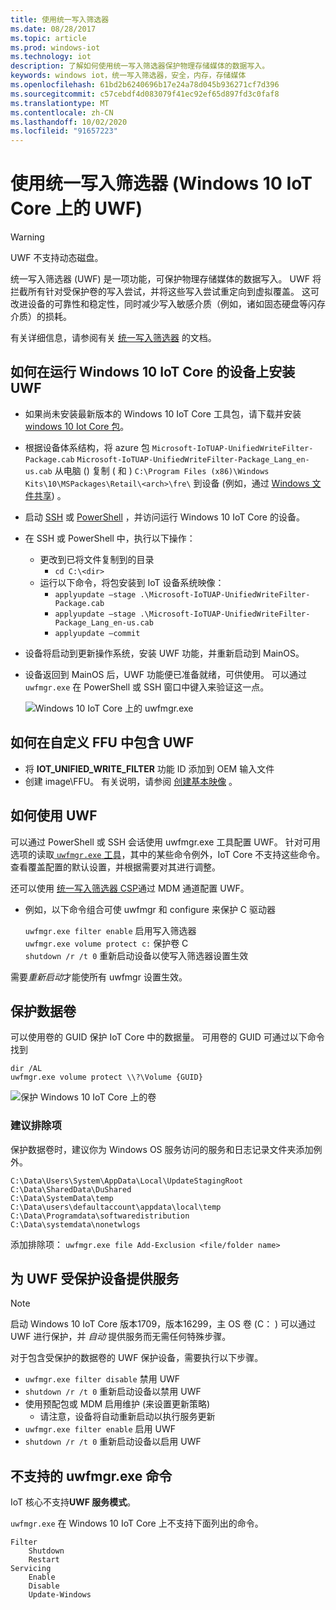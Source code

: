 ```yaml
---
title: 使用统一写入筛选器
ms.date: 08/28/2017
ms.topic: article
ms.prod: windows-iot
ms.technology: iot
description: 了解如何使用统一写入筛选器保护物理存储媒体的数据写入。
keywords: windows iot，统一写入筛选器，安全，内存，存储媒体
ms.openlocfilehash: 61bd2b6240696b17e24a78d045b936271cf7d396
ms.sourcegitcommit: c57cebdf4d083079f41ec92ef65d897fd3c0faf8
ms.translationtype: MT
ms.contentlocale: zh-CN
ms.lasthandoff: 10/02/2020
ms.locfileid: "91657223"
---
```

# <a name="using-the-unified-write-filter-uwf-on-windows-10-iot-core"></a>使用统一写入筛选器 (Windows 10 IoT Core 上的 UWF) 

> [!WARNING]
> UWF 不支持动态磁盘。

统一写入筛选器 (UWF) 是一项功能，可保护物理存储媒体的数据写入。 UWF 将拦截所有针对受保护卷的写入尝试，并将这些写入尝试重定向到虚拟覆盖。 这可改进设备的可靠性和稳定性，同时减少写入敏感介质（例如，诸如固态硬盘等闪存介质）的损耗。

有关详细信息，请参阅有关 [统一写入筛选器](https://docs.microsoft.com/windows-hardware/customize/enterprise/unified-write-filter) 的文档。

## <a name="how-to-install-uwf-on-a-device-running-windows-10-iot-core"></a>如何在运行 Windows 10 IoT Core 的设备上安装 UWF

* 如果尚未安装最新版本的 Windows 10 IoT Core 工具包，请下载并安装 [windows 10 Iot Core 包](https://www.microsoft.com/en-us/software-download/windows10iotcore)。
* 根据设备体系结构，将 azure 包 `Microsoft-IoTUAP-UnifiedWriteFilter-Package.cab` `Microsoft-IoTUAP-UnifiedWriteFilter-Package_Lang_en-us.cab` 从电脑 () 复制 ( 和 ) `C:\Program Files (x86)\Windows Kits\10\MSPackages\Retail\<arch>\fre\` 到设备 (例如，通过 [Windows 文件共享](../manage-your-device/WindowsFileSharing.md)) 。
* 启动 [SSH](../connect-your-device/SSH.md) 或 [PowerShell](../connect-your-device/PowerShell.md) ，并访问运行 Windows 10 IoT Core 的设备。
* 在 SSH 或 PowerShell 中，执行以下操作：
  * 更改到已将文件复制到的目录
    * `cd C:\<dir>`
  * 运行以下命令，将包安装到 IoT 设备系统映像：
    * `applyupdate –stage .\Microsoft-IoTUAP-UnifiedWriteFilter-Package.cab`
    * `applyupdate –stage .\Microsoft-IoTUAP-UnifiedWriteFilter-Package_Lang_en-us.cab`
    * `applyupdate –commit`
* 设备将启动到更新操作系统，安装 UWF 功能，并重新启动到 MainOS。
* 设备返回到 MainOS 后，UWF 功能便已准备就绪，可供使用。 可以通过 ```uwfmgr.exe``` 在 PowerShell 或 SSH 窗口中键入来验证这一点。

  ![Windows 10 IoT Core 上的 uwfmgr.exe](../media/UnifiedWriteFilter/uwfmgr.png)


## <a name="how-to-include-uwf-in-your-custom-ffu"></a>如何在自定义 FFU 中包含 UWF 

* 将 **IOT_UNIFIED_WRITE_FILTER** 功能 ID 添加到 OEM 输入文件 
* 创建 image\FFU。 有关说明，请参阅 [创建基本映像](https://docs.microsoft.com/windows-hardware/manufacture/iot/create-a-basic-image) 。


## <a name="how-to-use-uwf"></a>如何使用 UWF

可以通过 PowerShell 或 SSH 会话使用 uwfmgr.exe 工具配置 UWF。
针对可用选项的读取[ `uwfmgr.exe` 工具](https://docs.microsoft.com/windows-hardware/customize/enterprise/uwfmgrexe)，其中的某些命令例外，IoT Core 不支持这些命令。
查看覆盖配置的默认设置，并根据需要对其进行调整。

还可以使用 [统一写入筛选器 CSP](https://docs.microsoft.com/windows/client-management/mdm/unifiedwritefilter-csp)通过 MDM 通道配置 UWF。


* 例如，以下命令组合可使 uwfmgr 和 configure 来保护 C 驱动器

  `uwfmgr.exe filter enable`      启用写入筛选器
  <br>
  `uwfmgr.exe volume protect c:`  保护卷 C
  <br>
  `shutdown /r /t 0`              重新启动设备以使写入筛选器设置生效

需要*重新启动*才能使所有 uwfmgr 设置生效。 


## <a name="protecting-a-data-volume"></a>保护数据卷

可以使用卷的 GUID 保护 IoT Core 中的数据量。 可用卷的 GUID 可通过以下命令找到

  `dir /AL`
  <br>
  `uwfmgr.exe volume protect \\?\Volume {GUID}`


  ![保护 Windows 10 IoT Core 上的卷](../media/UnifiedWriteFilter/uwfmgr_protect.png)

### <a name="recommended-exclusions"></a>建议排除项
保护数据卷时，建议你为 Windows OS 服务访问的服务和日志记录文件夹添加例外。

```
C:\Data\Users\System\AppData\Local\UpdateStagingRoot
C:\Data\SharedData\DuShared
C:\Data\SystemData\temp
C:\Data\users\defaultaccount\appdata\local\temp
C:\Data\Programdata\softwaredistribution
C:\Data\systemdata\nonetwlogs
```

添加排除项： `uwfmgr.exe file Add-Exclusion <file/folder name>`



## <a name="servicing-uwf-protected-devices"></a>为 UWF 受保护设备提供服务

> [!Note]
> 启动 Windows 10 IoT Core 版本1709，版本16299，主 OS 卷 (C： \) 可以通过 UWF 进行保护，并 *自动* 提供服务而无需任何特殊步骤。

对于包含受保护的数据卷的 UWF 保护设备，需要执行以下步骤。

* `uwfmgr.exe filter disable` 禁用 UWF
* `shutdown /r /t 0` 重新启动设备以禁用 UWF
* 使用预配包或 MDM 启用维护 (来设置更新策略) 
   * 请注意，设备将自动重新启动以执行服务更新
* `uwfmgr.exe filter enable` 启用 UWF
* `shutdown /r /t 0` 重新启动设备以启用 UWF

## <a name="unsupported-uwfmgrexe-commands"></a>不支持的 uwfmgr.exe 命令

IoT 核心不支持**UWF 服务模式**。

`uwfmgr.exe` 在 Windows 10 IoT Core 上不支持下面列出的命令。

```
Filter 
    Shutdown 
    Restart 
Servicing 
    Enable 
    Disable 
    Update-Windows
```
